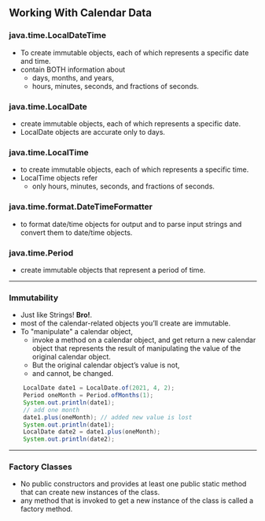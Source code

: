 ## Working With Calendar Data

### **java.time.LocalDateTime**

- To create immutable objects, each of which represents a specific date and time.
- contain BOTH information about
  - days, months, and years,
  - hours, minutes, seconds, and fractions of seconds.

### **java.time.LocalDate**

- create immutable objects, each of which represents a specific date.
- LocalDate objects are accurate only to days.

### **java.time.LocalTime**

- to create immutable objects, each of which represents a specific time.
- LocalTime objects refer
  - only hours, minutes, seconds, and fractions of seconds.

### **java.time.format.DateTimeFormatter**

- to format date/time objects for output and to parse input strings and convert them to date/time objects.

### **java.time.Period**

- create immutable objects that represent a period of time.

---

### **Immutability**

- Just like Strings! **Bro!**.
- most of the calendar-related objects you’ll create are immutable.
- To "manipulate" a calendar object,
  - invoke a method on a calendar object, and get return a new calendar object that represents the result of manipulating the value of the original calendar object.
  - But the original calendar object’s value is not,
  - and cannot, be changed.

```java
    LocalDate date1 = LocalDate.of(2021, 4, 2);
	Period oneMonth = Period.ofMonths(1);
	System.out.println(date1);
	// add one month
	date1.plus(oneMonth); // added new value is lost
	System.out.println(date1);
	LocalDate date2 = date1.plus(oneMonth);
	System.out.println(date2);
```

---

### **Factory Classes**

- No public constructors and provides at least one public static method that can create new instances of the class.
- any method that is invoked to get a new instance of the class is called a factory method.
